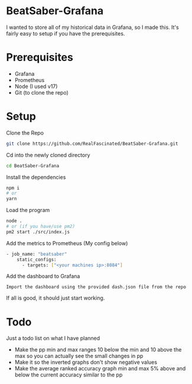 # BeatSaber-Grafana
I wanted to store all of my historical data in Grafana, so I made this.
It's fairly easy to setup if you have the prerequisites.

# Prerequisites
- Grafana
- Prometheus
- Node (I used v17)
- Git (to clone the repo)

# Setup

Clone the Repo
```bash
git clone https://github.com/RealFascinated/BeatSaber-Grafana.git
```
Cd into the newly cloned directory
```bash
cd BeatSaber-Grafana
```
Install the dependencies
```bash
npm i
# or
yarn
```
Load the program
```bash
node .
# or (if you have/use pm2)
pm2 start ./src/index.js
```
Add the metrics to Prometheus (My config below)
```bash
- job_name: "beatsaber"
    static_configs:
      - targets: ["<your machines ip>:8084"]
```
Add the dashboard to Grafana
```
Import the dashboard using the provided dash.json file from the repo
```
If all is good, it should just start working.

# Todo
Just a todo list on what I have planned
- Make the pp min and max ranges 10 below the min and 10 above the max so you can actually see the small changes in pp
- Make it so the inverted graphs don't show negative values
- Make the average ranked accuracy graph min and max 5% above and below the current accuracy similar to the pp
